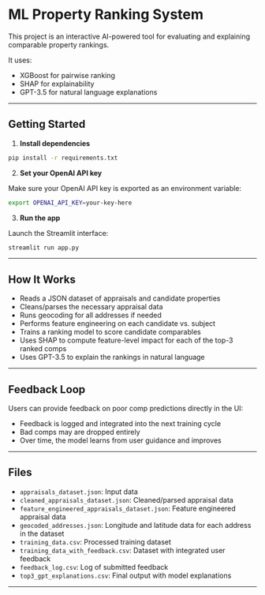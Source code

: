 # ML Property Ranking System

This project is an interactive AI-powered tool for evaluating and explaining comparable property rankings.

It uses:
- XGBoost for pairwise ranking
- SHAP for explainability
- GPT-3.5 for natural language explanations

---

## Getting Started

1. **Install dependencies**

```bash
pip install -r requirements.txt
```

2. **Set your OpenAI API key**

Make sure your OpenAI API key is exported as an environment variable:

```bash
export OPENAI_API_KEY=your-key-here
```

3. **Run the app**

Launch the Streamlit interface:

```bash
streamlit run app.py
```

---

## How It Works

- Reads a JSON dataset of appraisals and candidate properties
- Cleans/parses the necessary appraisal data
- Runs geocoding for all addresses if needed
- Performs feature engineering on each candidate vs. subject
- Trains a ranking model to score candidate comparables
- Uses SHAP to compute feature-level impact for each of the top-3 ranked comps
- Uses GPT-3.5 to explain the rankings in natural language

---

## Feedback Loop

Users can provide feedback on poor comp predictions directly in the UI:
- Feedback is logged and integrated into the next training cycle
- Bad comps may are dropped entirely
- Over time, the model learns from user guidance and improves

---

## Files

- `appraisals_dataset.json`: Input data
- `cleaned_appraisals_dataset.json`: Cleaned/parsed appraisal data
- `feature_engineered_appraisals_dataset.json`: Feature engineered appraisal data
- `geocoded_addresses.json`: Longitude and latitude data for each address in the dataset
- `training_data.csv`: Processed training dataset
- `training_data_with_feedback.csv`: Dataset with integrated user feedback
- `feedback_log.csv`: Log of submitted feedback
- `top3_gpt_explanations.csv`: Final output with model explanations

---

